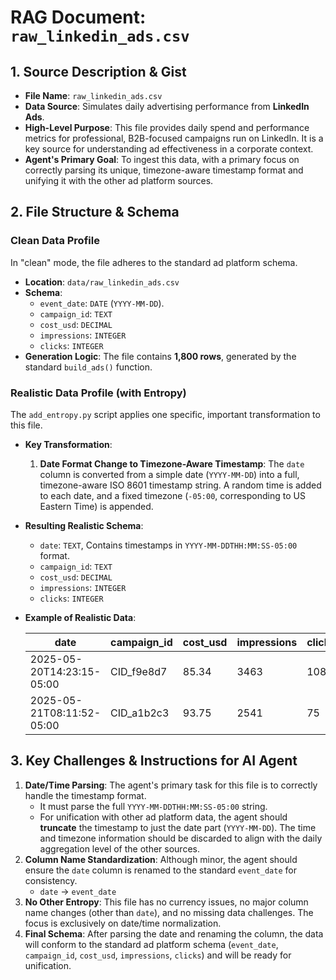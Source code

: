 # RAG Document: `raw_linkedin_ads.csv`

## 1. Source Description & Gist

- **File Name**: `raw_linkedin_ads.csv`
- **Data Source**: Simulates daily advertising performance from **LinkedIn Ads**.
- **High-Level Purpose**: This file provides daily spend and performance metrics for professional, B2B-focused campaigns run on LinkedIn. It is a key source for understanding ad effectiveness in a corporate context.
- **Agent's Primary Goal**: To ingest this data, with a primary focus on correctly parsing its unique, timezone-aware timestamp format and unifying it with the other ad platform sources.

## 2. File Structure & Schema

### Clean Data Profile

In "clean" mode, the file adheres to the standard ad platform schema.

- **Location**: `data/raw_linkedin_ads.csv`
- **Schema**:
    - `event_date`: `DATE` (`YYYY-MM-DD`).
    - `campaign_id`: `TEXT`
    - `cost_usd`: `DECIMAL`
    - `impressions`: `INTEGER`
    - `clicks`: `INTEGER`
- **Generation Logic**: The file contains **1,800 rows**, generated by the standard `build_ads()` function.

### Realistic Data Profile (with Entropy)

The `add_entropy.py` script applies one specific, important transformation to this file.

- **Key Transformation**:
    1.  **Date Format Change to Timezone-Aware Timestamp**: The `date` column is converted from a simple date (`YYYY-MM-DD`) into a full, timezone-aware ISO 8601 timestamp string. A random time is added to each date, and a fixed timezone (`-05:00`, corresponding to US Eastern Time) is appended.

- **Resulting Realistic Schema**:
    - `date`: `TEXT`, Contains timestamps in `YYYY-MM-DDTHH:MM:SS-05:00` format.
    - `campaign_id`: `TEXT`
    - `cost_usd`: `DECIMAL`
    - `impressions`: `INTEGER`
    - `clicks`: `INTEGER`

- **Example of Realistic Data**:

  | date                        | campaign_id | cost_usd | impressions | clicks |
  |-----------------------------|-------------|----------|-------------|--------|
  | 2025-05-20T14:23:15-05:00   | CID_f9e8d7  | 85.34    | 3463        | 108    |
  | 2025-05-21T08:11:52-05:00   | CID_a1b2c3  | 93.75    | 2541        | 75     |

## 3. Key Challenges & Instructions for AI Agent

1.  **Date/Time Parsing**: The agent's primary task for this file is to correctly handle the timestamp format.
    - It must parse the full `YYYY-MM-DDTHH:MM:SS-05:00` string.
    - For unification with other ad platform data, the agent should **truncate** the timestamp to just the date part (`YYYY-MM-DD`). The time and timezone information should be discarded to align with the daily aggregation level of the other sources.
2.  **Column Name Standardization**: Although minor, the agent should ensure the `date` column is renamed to the standard `event_date` for consistency.
    - `date` → `event_date`
3.  **No Other Entropy**: This file has no currency issues, no major column name changes (other than `date`), and no missing data challenges. The focus is exclusively on date/time normalization.
4.  **Final Schema**: After parsing the date and renaming the column, the data will conform to the standard ad platform schema (`event_date`, `campaign_id`, `cost_usd`, `impressions`, `clicks`) and will be ready for unification. 